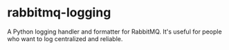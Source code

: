# rabbitmq-logging
A Python logging handler and formatter for RabbitMQ. It's useful for people who want to log centralized and reliable.
